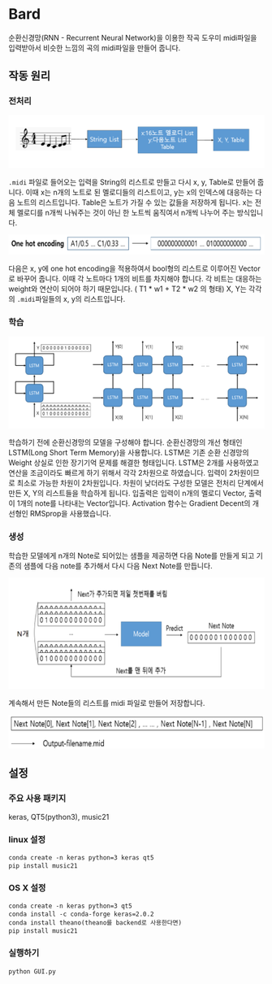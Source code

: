 Bard
========
순환신경망(RNN - Recurrent Neural Network)을 이용한 작곡 도우미
midi파일을 입력받아서 비슷한 느낌의 곡의 midi파일을 만들어 줍니다.

## 작동 원리

### 전처리

![preprocessing1](./doc/preprocessing1.png)

`.midi` 파일로 들어오는 입력을 String의 리스트로 만들고 다시 x, y, Table로 만들어 줍니다. 이때 x는 n개의 노트로 된 멜로디들의 리스트이고, y는 x의 인덱스에 대응하는 다음 노트의 리스트입니다. Table은 노트가 가질 수 있는 값들을 저장하게 됩니다. x는 전체 멜로디를 n개씩 나눠주는 것이 아닌 한 노트씩 움직여서 n개씩 나누어 주는 방식입니다. 

![preprocessing2](./doc/preprocessing2.png)

다음은 x, y에 one hot encoding을 적용하여서 bool형의 리스트로 이루어진 Vector로 바꾸어 줍니다. 이때 각 노트마다 1개의 비트를 차지해야 합니다. 각 비트는 대응하는 weight와 연산이 되어야 하기 때문입니다. ( T1 * w1 + T2 * w2 의 형태) X, Y는 각각의 `.midi`파일들의 x, y의 리스트입니다.

### 학습

![training](./doc/training.png)

학습하기 전에 순환신경망의 모델을 구성해야 합니다. 순환신경망의 개선 형태인 LSTM(Long Short Term Memory)을 사용합니다. LSTM은 기존 순환 신경망의 Weight 상실로 인한 장기기억 문제를 해결한 형태입니다. LSTM은 2개를 사용하였고 연산을 조금이라도 빠르게 하기 위해서 각각 2차원으로 하였습니다. 입력이 2차원이므로 최소로 가능한 차원이 2차원입니다. 차원이 낮더라도 구성한 모델은 전처리 단계에서 만든 X, Y의 리스트들을 학습하게 됩니다. 입출력은 입력이 n개의 멜로디 Vector, 출력이 1개의 note를 나타내는 Vector입니다. Activation 함수는 Gradient Decent의 개선형인 RMSprop을 사용했습니다.

### 생성 
학습한 모델에게 n개의 Note로 되어있는 샘플을 제공하면 다음 Note를 만들게 되고 기존의 샘플에 다음 note를 추가해서 다시 다음 Next Note를 만듭니다.  

![generation1](./doc/generation1.png)
  
계속해서 만든 Note들의 리스트를 midi 파일로 만들어 저장합니다.

![generation2](./doc/generation2.png)


## 설정

### 주요 사용 패키지
keras, QT5(python3), music21

### linux 설정
```
conda create -n keras python=3 keras qt5
pip install music21
```

### OS X 설정
```
conda create -n keras python=3 qt5
conda install -c conda-forge keras=2.0.2
conda install theano(theano를 backend로 사용한다면)
pip install music21
```

### 실행하기
```
python GUI.py
```



